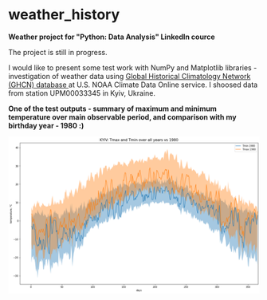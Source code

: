 # weather_history
__Weather project for "Python: Data Analysis" LinkedIn cource__

The project is still in progress.

I would like to present some test work with NumPy and Matplotlib libraries - investigation of weather data using [Global Historical Climatology Network (GHCN) database  ](https://www.ncdc.noaa.gov/data-access/land-based-station-data/land-based-datasets/global-historical-climatology-network-ghcn) at U.S. NOAA Climate Data Online service.
I shoosed data from station UPM00033345 in Kyiv, Ukraine.


__One of the test outputs - summary of maximum and minimum temperature over main observable period, and comparison with my birthday year - 1980 :)__

![Output figure](https://github.com/andr-nau/weather_history/blob/master/Fig1.png "KYIV data")
